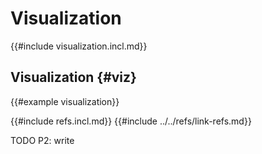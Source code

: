 # Visualization

{{#include visualization.incl.md}}

## Visualization {#viz}

{{#example visualization}}

{{#include refs.incl.md}}
{{#include ../../refs/link-refs.md}}

<div class="hidden">
TODO P2: write
</div>
